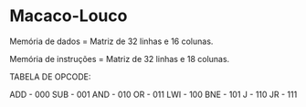 Macaco-Louco
============

Memória de dados = Matriz de 32 linhas e 16 colunas.

Memória de instruções = Matriz de 32 linhas e 18 colunas.

TABELA DE OPCODE:

ADD  - 	000
SUB  - 	001
AND  -	010
OR   - 	011
LWI  - 	100
BNE  -	101
J    - 	110
JR   - 	111